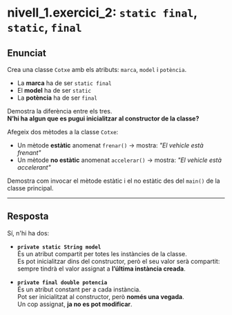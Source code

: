 # nivell_1.exercici_2: `static final`, `static`, `final`

## Enunciat

Crea una classe `Cotxe` amb els atributs: `marca`, `model` i `potència`.

- La **marca** ha de ser `static final`
- El **model** ha de ser `static`
- La **potència** ha de ser `final`

Demostra la diferència entre els tres.  
**N’hi ha algun que es pugui inicialitzar al constructor de la classe?**

Afegeix dos mètodes a la classe `Cotxe`:
- Un mètode **estàtic** anomenat `frenar()` → mostra: _"El vehicle està frenant"_
- Un mètode **no estàtic** anomenat `accelerar()` → mostra: _"El vehicle està accelerant"_

Demostra com invocar el mètode estàtic i el no estàtic des del `main()` de la classe principal.

---

## Resposta

Sí, n'hi ha dos:

- **`private static String model`**  
  És un atribut compartit per totes les instàncies de la classe.  
  Es pot inicialitzar dins del constructor, però el seu valor serà compartit:  
  sempre tindrà el valor assignat a **l’última instància creada**.

- **`private final double potencia`**  
  És un atribut constant per a cada instància.  
  Pot ser inicialitzat al constructor, però **només una vegada**.  
  Un cop assignat, **ja no es pot modificar**.
